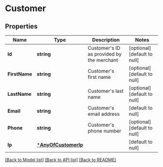 # Customer

## Properties
Name | Type | Description | Notes
------------ | ------------- | ------------- | -------------
**Id** | **string** | Customer&#x27;s ID as provided by the merchant | [optional] [default to null]
**FirstName** | **string** | Customer&#x27;s first name | [optional] [default to null]
**LastName** | **string** | Customer&#x27;s last name | [optional] [default to null]
**Email** | **string** | Customer&#x27;s email address | [default to null]
**Phone** | **string** | Customer&#x27;s phone number | [optional] [default to null]
**Ip** | [***AnyOfCustomerIp**](AnyOfCustomerIp.md) |  | [default to null]

[[Back to Model list]](../README.md#documentation-for-models) [[Back to API list]](../README.md#documentation-for-api-endpoints) [[Back to README]](../README.md)

